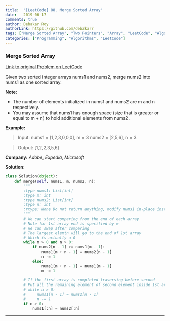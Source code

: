 ```yaml
---
title:  "[LeetCode] 88. Merge Sorted Array"
date:   2019-06-17
comments: true
author: Debakar Roy
authorLink: https://github.com/debakarr
tags: ["Merge Sorted Array", "Two Pointers", "Array", "LeetCode", "Algorithm"]
categories: ["Programming", "Algorithms", "LeetCode"]
---
```


### Merge Sorted Array
 
[Link to original Problem on LeetCode](https://leetcode.com/problems/merge-sorted-array/)

Given two sorted integer arrays nums1 and nums2, merge nums2 into nums1 as one sorted array.

**Note:**

* The number of elements initialized in nums1 and nums2 are m and n respectively.
* You may assume that nums1 has enough space (size that is greater or equal to m + n) to hold additional elements from nums2.

**Example:**

>Input:
nums1 = [1,2,3,0,0,0], m = 3
nums2 = [2,5,6],       n = 3

>Output: [1,2,2,3,5,6]

**Company:**
*Adobe*, *Expedia*, *Microsoft*



**Solution:**

```python
class Solution(object):
    def merge(self, nums1, m, nums2, n):
        """
        :type nums1: List[int]
        :type m: int
        :type nums2: List[int]
        :type n: int
        :rtype: None Do not return anything, modify nums1 in-place instead.
        """
        # We can start comparing from the end of each array
        # Note for 1st array end is specified by m
        # We can swap after comparing
        # The largest elemtn will go to the end of 1st array
        # Which is actually a 0
        while m > 0 and n > 0:
            if nums2[n - 1] >= nums1[m - 1]:
                nums1[m + n - 1] = nums2[n - 1]
                n -= 1
            else:
                nums1[m + n - 1] = nums1[m - 1]
                m -= 1
                
        # If the first array is completed traversing before second
        # Put all the remaining element of second element inside 1st array
        # while n > 0:
        #     nums1[n - 1] = nums2[n - 1]
        #     n -= 1
        if n > 0:
            nums1[:n] = nums2[:n]
```

<hr><br />

